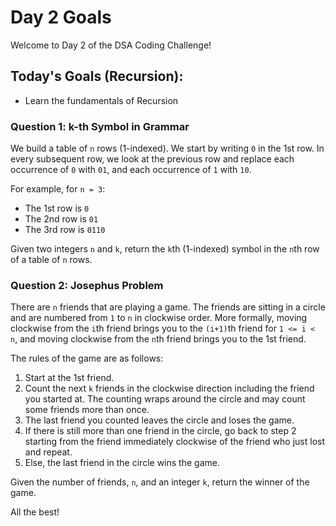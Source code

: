 # Day 2 Goals

Welcome to Day 2 of the DSA Coding Challenge!

## Today's Goals (Recursion):

- Learn the fundamentals of Recursion

### Question 1: k-th Symbol in Grammar

We build a table of `n` rows (1-indexed). We start by writing `0` in the 1st row. In every subsequent row, we look at the previous row and replace each occurrence of `0` with `01`, and each occurrence of `1` with `10`.

For example, for `n = 3`:
- The 1st row is `0`
- The 2nd row is `01`
- The 3rd row is `0110`

Given two integers `n` and `k`, return the `k`th (1-indexed) symbol in the `n`th row of a table of `n` rows.

### Question 2: Josephus Problem

There are `n` friends that are playing a game. The friends are sitting in a circle and are numbered from `1` to `n` in clockwise order. More formally, moving clockwise from the `i`th friend brings you to the `(i+1)`th friend for `1 <= i < n`, and moving clockwise from the `n`th friend brings you to the 1st friend.

The rules of the game are as follows:

1. Start at the 1st friend.
2. Count the next `k` friends in the clockwise direction including the friend you started at. The counting wraps around the circle and may count some friends more than once.
3. The last friend you counted leaves the circle and loses the game.
4. If there is still more than one friend in the circle, go back to step 2 starting from the friend immediately clockwise of the friend who just lost and repeat.
5. Else, the last friend in the circle wins the game.

Given the number of friends, `n`, and an integer `k`, return the winner of the game.

All the best!

